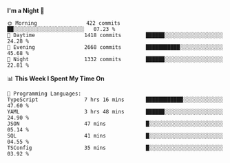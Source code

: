 <!--START_SECTION:waka-->
**I'm a Night 🦉** 

```text
🌞 Morning                422 commits         ██░░░░░░░░░░░░░░░░░░░░░░░   07.23 % 
🌆 Daytime                1418 commits        ██████░░░░░░░░░░░░░░░░░░░   24.28 % 
🌃 Evening                2668 commits        ███████████░░░░░░░░░░░░░░   45.68 % 
🌙 Night                  1332 commits        ██████░░░░░░░░░░░░░░░░░░░   22.81 % 
```


📊 **This Week I Spent My Time On** 

```text
💬 Programming Languages: 
TypeScript               7 hrs 16 mins       ████████████░░░░░░░░░░░░░   47.60 % 
YAML                     3 hrs 48 mins       ██████░░░░░░░░░░░░░░░░░░░   24.90 % 
JSON                     47 mins             █░░░░░░░░░░░░░░░░░░░░░░░░   05.14 % 
SQL                      41 mins             █░░░░░░░░░░░░░░░░░░░░░░░░   04.55 % 
TSConfig                 35 mins             █░░░░░░░░░░░░░░░░░░░░░░░░   03.92 % 
```


<!--END_SECTION:waka-->
